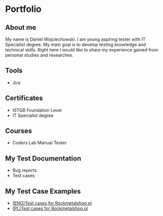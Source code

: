 # Portfolio

## About me

My name is Daniel Wojciechowski. I am young aspiring tester with IT Specialist degree. My main goal is to develop testing knowledge and technical skills. Right here I would like to share my experience gained from personal studies and researches.

## Tools 

* Jira

## Certificates

* ISTQB Foundation Level
* IT Specialist degree

## Courses

* Coders Lab Manual Tester

## My Test Documentation

* Bug reports
* Test cases

## My Test Case Examples

* [(ENG)Test cases for Rockmetalshop.pl](https://drive.google.com/file/d/1RdmrR8m3Bt_XXgxu-gyc6TtELxBcMjTX/view?usp=sharing)
* [(PL)Test cases for Rockmetalshop.pl](https://drive.google.com/file/d/1l5ndQs_qkrO9z8iIEmadcV9rGUCQ64RR/view?usp=sharing)

